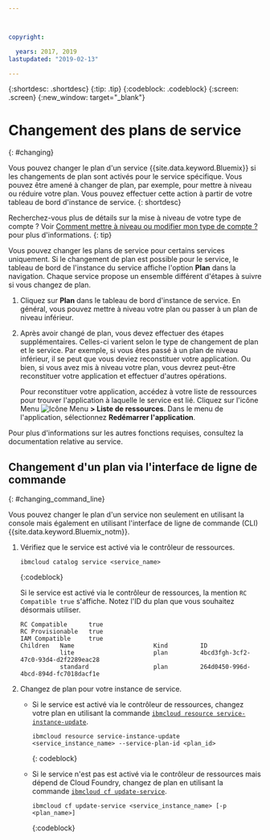 ```yaml
---



copyright:

  years: 2017, 2019
lastupdated: "2019-02-13"

---
```


{:shortdesc: .shortdesc}
{:tip: .tip}
{:codeblock: .codeblock}
{:screen: .screen}
{:new_window: target="_blank"}


# Changement des plans de service
{: #changing}

Vous pouvez changer le plan d'un service {{site.data.keyword.Bluemix}} si les changements de plan sont activés pour le service spécifique. Vous pouvez être amené à changer de plan, par exemple, pour mettre à niveau ou réduire votre plan. Vous pouvez effectuer cette action à partir de votre tableau de bord d'instance de service.
{: shortdesc}

Recherchez-vous plus de détails sur la mise à niveau de votre type de compte ? Voir [Comment mettre à niveau ou modifier mon type de compte ?](/docs/account/account_faq.html#changeacct) pour plus d'informations.
{: tip}

Vous pouvez changer les plans de service pour certains services uniquement. Si le changement de plan est possible pour le service, le tableau de bord de l'instance du service affiche l'option **Plan** dans la navigation. Chaque service propose un ensemble différent d'étapes à suivre si vous changez de plan.

1. Cliquez sur **Plan** dans le tableau de bord d'instance de service. En général, vous pouvez mettre à niveau votre plan ou passer à un plan de niveau inférieur.
2. Après avoir changé de plan, vous devez effectuer des étapes supplémentaires. Celles-ci varient selon le type de changement de plan et le service. Par exemple, si vous êtes passé à un plan de niveau inférieur, il se peut que vous deviez reconstituer votre application. Ou bien, si vous avez mis à niveau votre plan, vous devrez peut-être reconstituer votre application et effectuer d'autres opérations.

   Pour reconstituer votre application, accédez à votre liste de ressources pour trouver l'application à laquelle le service est lié. Cliquez sur l'icône Menu ![Icône Menu](../icons/icon_hamburger.svg) **> Liste de ressources**. Dans le menu de l'application, sélectionnez **Redémarrer l'application**.

  Pour plus d'informations sur les autres fonctions requises, consultez la documentation relative au service.

## Changement d'un plan via l'interface de ligne de commande
{: #changing_command_line}

Vous pouvez changer le plan d'un service non seulement en utilisant la console mais également en utilisant l'interface de ligne de commande (CLI) {{site.data.keyword.Bluemix_notm}}.

1. Vérifiez que le service est activé via le contrôleur de ressources.

   ```
   ibmcloud catalog service <service_name>
   ```
   {:codeblock}

   Si le service est activé via le contrôleur de ressources, la mention `RC Compatible true` s'affiche. Notez l'ID du plan que vous souhaitez désormais utiliser.

   ```
   RC Compatible      true
   RC Provisionable   true
   IAM Compatible     true
   Children   Name                      Kind         ID
              lite                      plan         4bcd3fgh-3cf2-47c0-93d4-d2f2289eac28
              standard                  plan         264d0450-996d-4bcd-894d-fc7018dacf1e
    ```

1. Changez de plan pour votre instance de service.

   - Si le service est activé via le contrôleur de ressources, changez votre plan en utilisant la commande [`ibmcloud resource service-instance-update`](/docs/cli/reference/ibmcloud/cli_resource_group.html#ibmcloud_commands_resource).

     ```
     ibmcloud resource service-instance-update <service_instance_name> --service-plan-id <plan_id>
     ```
     {: codeblock}

   - Si le service n'est pas est activé via le contrôleur de ressources mais dépend de Cloud Foundry, changez de plan en utilisant la commande [`ibmcloud cf update-service`](/docs/cli/reference/ibmcloud/cf_index.html#cf).

     ```
     ibmcloud cf update-service <service_instance_name> [-p <plan_name>]
     ```
     {:codeblock}
